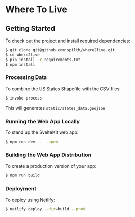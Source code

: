 # Where To Live

## Getting Started

To check out the project and install required dependencies:

```bash
$ git clone git@github.com:spilth/where2live.git
$ cd where2live
$ pip install -r requirements.txt
$ npm install
```

### Processing Data

To combine the US States Shapefile with the CSV files:

```bash
$ invoke process
```

This will generates `static/states_data.geojson`

### Running the Web App Locally

To stand up the SvelteKit web app:

```bash
$ npm run dev -- --open
```

### Building the Web App Distribution

To create a production version of your app:

```bash
$ npm run build
```

### Deployment

To deploy using Netlify:

```bash
$ netlify deploy --dir=build --prod
```
